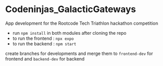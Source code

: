 # Codeninjas_GalacticGateways
App development for the Rootcode Tech Triathlon hackathon competition
  
- run `npm install` in both modules after cloning the repo
- to run the frontend : `npx expo`
- to run the backend : `npm start`

create branches for developments and merge them to `frontend-dev` for frontend and `backend-dev` for backend
